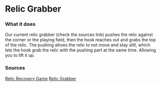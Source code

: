 # Relic Grabber

### What it does

Our current relic grabber (check the sources link) pushes the relic against the corner or the playing field, then the hook reaches out and grabs the top of the relic. The pushing allows the relic to not move and stay still, which lets the hook grab the relic with the pushing part at the same time. Allowing you to lift it up.

### Sources

[Relic Recovery Game](https://www.firstinspires.org/robotics/ftc/game-and-season)
[Relic Grabber](https://www.thingiverse.com/thing:2665043)
